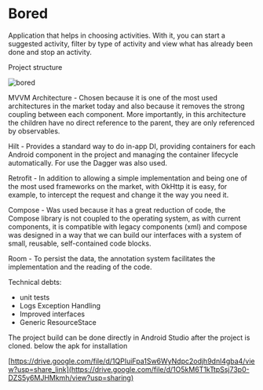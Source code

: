 # Bored

Application that helps in choosing activities.
With it, you can start a suggested activity, filter by type of activity and view what has already been done and stop an activity.

Project structure

![bored](https://user-images.githubusercontent.com/2738131/209447608-e1814eee-48cd-470e-b9ec-b44ec92b8453.png)

MVVM Architecture - Chosen because it is one of the most used architectures in the market today and also because it removes the strong coupling between each component. More importantly, in this architecture the children have no direct reference to the parent, they are only referenced by observables.

Hilt - Provides a standard way to do in-app DI, providing containers for each Android component in the project and managing the container lifecycle automatically. For use the Dagger was also used.


Retrofit - In addition to allowing a simple implementation and being one of the most used frameworks on the market, with OkHttp it is easy, for example, to intercept the request and change it the way you need it.

Compose - Was used because it has a great reduction of code, the Compose library is not coupled to the operating system, as with current components, it is compatible with legacy components (xml) and compose was designed in a way that we can build our interfaces with a system of small, reusable, self-contained code blocks.

Room - To persist the data, the annotation system facilitates the implementation and the reading of the code.


Technical debts:
- unit tests
- Logs Exception Handling
- Improved interfaces
- Generic ResourceStace

The project build can be done directly in Android Studio after the project is cloned.
below the apk for installation

[https://drive.google.com/file/d/1QPIuiFpa1Sw6WyNdpc2odjh9dnl4gba4/view?usp=share_link](https://drive.google.com/file/d/1O5kM6T1kTtpSsj73p0-DZS5y6MJHMkmh/view?usp=sharing)
